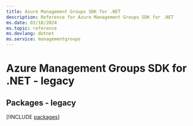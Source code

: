 ```yaml
---
title: Azure Management Groups SDK for .NET
description: Reference for Azure Management Groups SDK for .NET
ms.date: 03/18/2024
ms.topic: reference
ms.devlang: dotnet
ms.service: managementgroups
---
```

# Azure Management Groups SDK for .NET - legacy
## Packages - legacy
[!INCLUDE [packages](management-groups-index.md)]